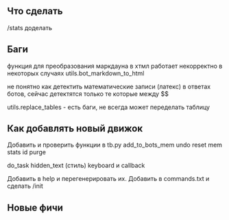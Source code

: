 ## Что сделать

/stats доделать

## Баги

функция для преобразования маркдауна в хтмл работает некорректно в некоторых случаях
   utils.bot_markdown_to_html

не понятно как детектить математические записи (латекс) в ответах ботов, сейчас детектятся только те которые между $$

utils.replace_tables - есть баги, не всегда может переделать таблицу


## Как добавлять новый движок

Добавить и проверить функции в tb.py
   add_to_bots_mem
   undo
   reset
   mem
   stats
   id
   purge

   do_task
      hidden_text (стиль)
   keyboard и callback

Добавить в help и перегенерировать их.
Добавить в commands.txt и сделать /init

## Новые фичи

